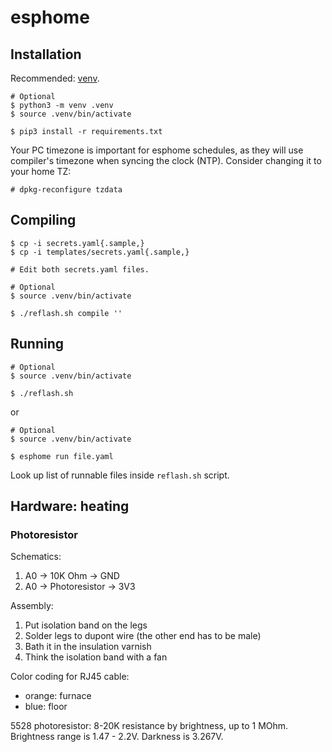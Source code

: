 # esphome

## Installation

Recommended: [venv](https://docs.python.org/3/library/venv.html).

```shell
# Optional
$ python3 -m venv .venv
$ source .venv/bin/activate

$ pip3 install -r requirements.txt
```

Your PC timezone is important for esphome schedules, as they will use compiler's
timezone when syncing the clock (NTP). Consider changing it to your home TZ:

```
# dpkg-reconfigure tzdata
```

## Compiling

```
$ cp -i secrets.yaml{.sample,}
$ cp -i templates/secrets.yaml{.sample,}

# Edit both secrets.yaml files.

# Optional
$ source .venv/bin/activate

$ ./reflash.sh compile ''
```

## Running

```
# Optional
$ source .venv/bin/activate

$ ./reflash.sh
```

or

```
# Optional
$ source .venv/bin/activate

$ esphome run file.yaml
```

Look up list of runnable files inside `reflash.sh` script.

## Hardware: heating

### Photoresistor

Schematics:

1. A0 -> 10K Ohm -> GND
2. A0 -> Photoresistor -> 3V3

Assembly:

1. Put isolation band on the legs
2. Solder legs to dupont wire (the other end has to be male)
3. Bath it in the insulation varnish
4. Think the isolation band with a fan

Color coding for RJ45 cable:

- orange: furnace
- blue: floor

5528 photoresistor: 8-20K resistance by brightness, up to 1 MOhm.
Brightness range is 1.47 - 2.2V.
Darkness is 3.267V.
